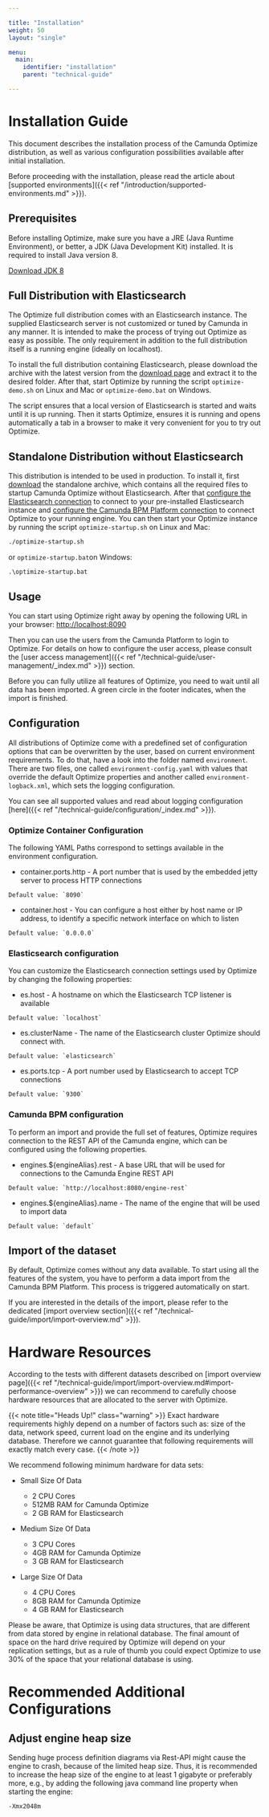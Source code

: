 ```yaml
---

title: "Installation"
weight: 50
layout: "single"

menu:
  main:
    identifier: "installation"
    parent: "technical-guide"

---
```


# Installation Guide

This document describes the installation process of the Camunda Optimize distribution, as well as various configuration possibilities available after initial installation.

Before proceeding with the installation, please read the article about [supported environments]({{< ref "/introduction/supported-environments.md" >}}).

## Prerequisites

Before installing Optimize, make sure you have a JRE (Java Runtime Environment), or better, a JDK
(Java Development Kit) installed. It is required to install Java version 8.

[Download JDK 8](http://www.oracle.com/technetwork/java/javase/downloads/jdk8-downloads-2133151.html)

## Full Distribution with Elasticsearch

The Optimize full distribution comes with an Elasticsearch instance. The supplied Elasticsearch server is not customized or tuned by Camunda in any manner. It is intended to make the process of trying out Optimize as easy as possible. The only requirement in addition to the full distribution itself is a running engine (ideally on localhost).

To install the full distribution containing Elasticsearch, please download the archive with the latest version from the [download page](/enterprise/download/#camunda-optimize) and extract it to the desired folder. After that, start Optimize by running the script `optimize-demo.sh` on Linux and Mac or `optimize-demo.bat` on Windows.

The script ensures that a local version of Elasticsearch is started and waits until it is up running. Then it starts Optimize, ensures it is running and opens automatically a tab in a browser to make it very convenient for you to try out Optimize.

## Standalone Distribution without Elasticsearch

This distribution is intended to be used in production. To install it, first [download](https://docs.camunda.org/enterprise/download/#camunda-optimize) the standalone archive, which contains all the required files to startup Camunda Optimize without Elasticsearch. After that [configure the Elasticsearch connection](#elasticsearch-configuration) to connect to your pre-installed Elasticsearch instance and [configure the Camunda BPM Platform connection](#camunda-bpm-configuration) to connect Optimize to your running engine. You can then start your Optimize instance by running the script `optimize-startup.sh` on Linux and Mac:
```bash
./optimize-startup.sh
```
or `optimize-startup.bat`on Windows:
```batch
.\optimize-startup.bat
```

## Usage

You can start using Optimize right away by opening the following URL in your browser: [http://localhost:8090](http://localhost:8090)

Then you can use the users from the Camunda Platform to login to Optimize. For details on how to configure the user access, please consult the [user access management]({{< ref "/technical-guide/user-management/_index.md" >}}) section.

Before you can fully utilize all features of Optimize, you need to wait until all data has been imported. A green circle in the footer indicates, when the import is finished.

## Configuration

All distributions of Optimize come with a predefined set of configuration options that can be overwritten by the user, based on current environment requirements. To do that, have a look into the folder named `environment`. There are two files, one called `environment-config.yaml` with values that override the default Optimize properties and another called `environment-logback.xml`, which sets the logging configuration.

You can see all supported values and read about logging configuration [here]({{< ref "/technical-guide/configuration/_index.md" >}}).

### Optimize Container Configuration

The following YAML Paths correspond to settings available in the environment configuration.

* container.ports.http - A port number that is used by the embedded jetty server to process HTTP connections
```
Default value: `8090`
```

* container.host - You can configure a host either by host name or IP address, to identify a specific network interface on which to listen
```
Default value: `0.0.0.0`
```

### Elasticsearch configuration

You can customize the Elasticsearch connection settings used by Optimize by changing the following properties:

* es.host - A hostname on which the Elasticsearch TCP listener is available
```
Default value: `localhost`
```

* es.clusterName - The name of the Elasticsearch cluster Optimize should connect with.
```
Default value: `elasticsearch`
```

* es.ports.tcp - A port number used by Elasticsearch to accept TCP connections
```
Default value: `9300`
```

### Camunda BPM configuration

To perform an import and provide the full set of features, Optimize requires connection to the REST API of the Camunda engine, which can be configured using the following properties.

* engines.${engineAlias}.rest - A base URL that will be used for connections to the Camunda Engine REST API
```
Default value: `http://localhost:8080/engine-rest`
```

* engines.${engineAlias}.name - The name of the engine that will be used to import data
```
Default value: `default`
```

## Import of the dataset

By default, Optimize comes without any data available. To start using all the features of the system, you have to perform a data import from the Camunda BPM Platform. This process is triggered automatically on start.

If you are interested in the details of the import, please refer to the dedicated [import overview section]({{< ref "/technical-guide/import/import-overview.md" >}}).

# Hardware Resources

According to the tests with different datasets described on [import overview page]({{< ref "/technical-guide/import/import-overview.md#import-performance-overview" >}}) we can recommend
to carefully choose hardware resources that are allocated to the server with Optimize.

{{< note title="Heads Up!" class="warning" >}}
Exact hardware requirements highly depend on a number of factors such as: size of the data,
network speed, current load on the engine and its underlying database. Therefore we cannot
guarantee that following requirements will exactly match every case.
{{< /note >}}

We recommend following minimum hardware for data sets:

* Small Size Of Data
  * 2 CPU Cores
  * 512MB RAM for Camunda Optimize
  * 2 GB RAM for Elasticsearch

* Medium Size Of Data
  * 3 CPU Cores
  * 4GB RAM for Camunda Optimize
  * 3 GB RAM for Elasticsearch

* Large Size Of Data
  * 4 CPU Cores
  * 8GB RAM for Camunda Optimize
  * 4 GB RAM for Elasticsearch

Please be aware, that Optimize is using data structures, that are different from data stored
by engine in relational database. The final amount of space on the hard drive required by Optimize will
depend on your replication settings, but as a rule of thumb you could expect Optimize to use 30% of the space that
your relational database is using.

# Recommended Additional Configurations

## Adjust engine heap size

Sending huge process definition diagrams via Rest-API might cause the engine to crash, because of the limited heap size. Thus, it is recommended to increase the heap size of the engine to at least 1 gigabyte or preferably more, e.g., by adding the following java command line property when starting the engine:
```bash
-Xmx2048m
```
